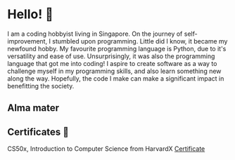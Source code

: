 # Hello! 👋

I am a coding hobbyist living in Singapore. On the journey of self-improvement, I stumbled upon programming. Little did I know, it became my newfound hobby. My favourite programming language is Python, due to it's versatility and ease of use. Unsurprisingly, it was also the programming language that got me into coding! I aspire to create software as a way to challenge myself in my programming skills, and also learn something new along the way. Hopefully, the code I make can make a significant impact in benefitting the society.

## Alma mater

## Certificates 📜
CS50x, Introduction to Computer Science from HarvardX [Certificate](https://certificates.cs50.io/055f7c86-7e18-49b9-a24c-43e98d8fa60b.pdf?size=letter)
